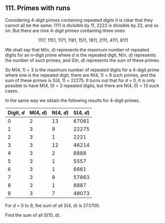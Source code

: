 ## 111. Primes with runs

Considering 4-digit primes containing repeated digits it is clear that they cannot all be the same: 1111 is divisible by 11, 2222 is divisible by 22, and so on. But there are nine 4-digit primes containing three ones:

<p align="center">
  1117, 1151, 1171, 1181, 1511, 1811, 2111, 4111, 8111
</p>

We shall say that M(<var>n</var>, <var>d</var>) represents the maximum number of repeated digits for an <var>n</var>-digit prime where <var>d</var> is the repeated digit, N(<var>n</var>, <var>d</var>) represents the number of such primes, and S(<var>n</var>, <var>d</var>) represents the sum of these primes.

So M(4, 1) = 3 is the maximum number of repeated digits for a 4-digit prime where one is the repeated digit, there are N(4, 1) = 9 such primes, and the sum of these primes is S(4, 1) = 22275. It turns out that for <var>d</var> = 0, it is only possible to have M(4, 0) = 2 repeated digits, but there are N(4, 0) = 13 such cases.

In the same way we obtain the following results for 4-digit primes.

<table align="center">
  <thead>
    <tr>
      <th>Digit, <var>d</var></th>
      <th>M(4, <var>d</var>)</th>
      <th>N(4, <var>d</var>)</th>
      <th>S(4, <var>d</var>)</th>
    </tr>
  </thead>
  <tbody>
    <tr>
      <td>0</td>
      <td>2</td>
      <td>13</td>
      <td>67061</td>
    </tr>
    <tr>
      <td>1</td>
      <td>3</td>
      <td>9</td>
      <td>22275</td>
    </tr>
    <tr>
      <td>2</td>
      <td>3</td>
      <td>1</td>
      <td>2221</td>
    </tr>
    <tr>
      <td>3</td>
      <td>3</td>
      <td>12</td>
      <td>46214</td>
    </tr>
    <tr>
      <td>4</td>
      <td>3</td>
      <td>2</td>
      <td>8888</td>
    </tr>
    <tr>
      <td>5</td>
      <td>3</td>
      <td>1</td>
      <td>5557</td>
    </tr>
    <tr>
      <td>6</td>
      <td>3</td>
      <td>1</td>
      <td>6661</td>
    </tr>
    <tr>
      <td>7</td>
      <td>3</td>
      <td>9</td>
      <td>57863</td>
    </tr>
    <tr>
      <td>8</td>
      <td>3</td>
      <td>1</td>
      <td>8887</td>
    </tr>
    <tr>
      <td>9</td>
      <td>3</td>
      <td>7</td>
      <td>48073</td>
    </tr>
  </tbody>
</table>

For <var>d</var> = 0 to 9, the sum of all S(4, <var>d</var>) is 273700.

Find the sum of all S(10, <var>d</var>).

